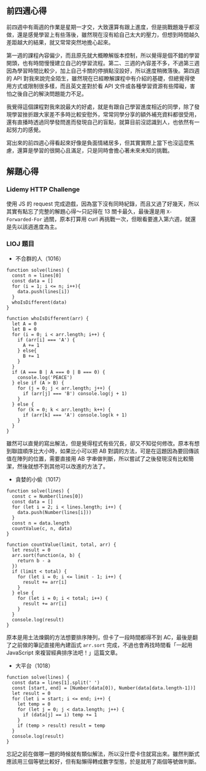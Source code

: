 ## 前四週心得
前四週中有兩週的作業是星期一才交，大致還算有跟上進度，但是挑戰題幾乎都沒做，還是感覺學習上有些落後，雖然現在沒有給自己太大的壓力，但想到時間越久差距越大的結果，就又常常突然地擔心起來。

第一週的課程內容偏少，而且原先就大概瞭解版本控制，所以覺得是個不錯的學習開頭，也有時間慢慢建立自己的學習流程。第二、三週的內容差不多，不過第三週因為學習時間比較少，加上自己卡關的停損點沒設好，所以進度稍微落後。第四週的 API 對我來說完全陌生，雖然現在已經瞭解課程中有介紹的基礎，但總覺得使用方式或限制很多樣，而且英文差對於看 API 文件或各種學習資源有些障礙，害怕之後自己的解決問題能力不足。

我覺得這個課程對我來說最大的好處，就是有跟自己學習進度相近的同學，除了發現學習挫折跟大家差不多時比較安慰外，常常同學分享的額外補充資料都很受用，還有直播時透過同學發問進而發現自己的盲點，就算目前沒認識到人，也依然有一起努力的感覺。

寫出來的前四週心得看起來好像是負面情緒居多，但其實實際上當下也沒這麼焦慮，還算是學習的很開心且滿足，只是同時會擔心著未來未知的挑戰。

## 解題心得
### Lidemy HTTP Challenge
使用 JS 的 request 完成遊戲，因為當下沒有同時紀錄，而且又過了好幾天，所以其實有點忘了完整的解題心得～只記得在 13 關卡最久，最後還是用 `X-Forwarded-For` 過關，原本打算用 curl 再挑戰一次，但眼看要進入第六週，就還是先以該週進度為主。

### LIOJ 題目
- 不合群的人（1016）
```javascript=
function solve(lines) {
  const n = lines[0]
  const data = []
  for (i = 1; i <= n; i++){
    data.push(lines[i])
  }
  whoIsDifferent(data)
}

function whoIsDifferent(arr) {
  let A = 0
  let B = 0
  for (i = 0; i < arr.length; i++) {
    if (arr[i] === 'A') {
      A += 1
    } else{
      B += 1
    }
  }
  if (A === B | A === 0 | B === 0) {
    console.log('PEACE')
  } else if (A > B) {
    for (j = 0; j < arr.length; j++) {
      if (arr[j] === 'B') console.log(j + 1)
    }
  } else {
    for (k = 0; k < arr.length; k++) {
      if (arr[k] === 'A') console.log(k + 1)
    }
  }
}

```
雖然可以直覺的寫出解法，但是覺得程式有些冗長，卻又不知從何修改。原本有想到聯誼順序比大小時，如果比小可以把 AB 對調的方法，可是在這題因為要回傳該值在陣列的位置，需要直接用 AB 字串做判斷，所以嘗試了之後發現沒有比較簡潔，然後就想不到其他可以改進的方法了。

- 貪婪的小偷（1017）
```javascript=
function solve(lines) {
  const c = Number(lines[0])
  const data = []
  for (let i = 2; i < lines.length; i++) {
    data.push(Number(lines[i]))
  }
  const n = data.length
  countValue(c, n, data)
}

function countValue(limit, total, arr) {
  let result = 0
  arr.sort(function(a, b) {
    return b - a
  })
  if (limit < total) {
    for (let i = 0; i <= limit - 1; i++) {
      result += arr[i]
    }
  } else {
    for (let i = 0; i < total; i++) {
      result += arr[i]
    }
  }
  console.log(result)
}

```
原本是用土法煉鋼的方法想要排序陣列，但卡了一段時間都得不到 AC，最後是翻了之前做的筆記直接用內建函式 `arr.sort` 完成，不過也會再找時間看「一起用 JavaScript 來複習經典排序法吧！」這篇文章。

- 大平台（1018）
```javascript=
function solve(lines) {
  const data = lines[1].split(' ')
  const [start, end] = [Number(data[0]), Number(data[data.length-1])]
  let result = 0
  for (let i = start; i <= end; i++) {
    let temp = 0
    for (let j = 0; j < data.length; j++) {
      if (data[j] == i) temp += 1
    }
    if (temp > result) result = temp
  }
  console.log(result)
}

```
忘記之前在做哪一題的時候就有類似解法，所以沒什麼卡住就寫出來。雖然判斷式應該用三個等號比較好，但有點懶得轉成數字型態，於是就用了兩個等號做判斷。
